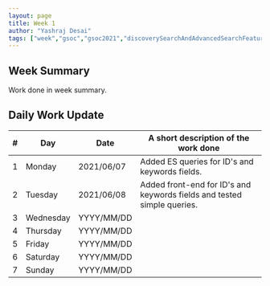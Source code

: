 ```yaml
---
layout: page
title: Week 1
author: "Yashraj Desai"
tags: ["week","gsoc","gsoc2021","discoverySearchAndAdvancedSearchFeatures","week#1","eval#1"]
---
```


## Week Summary

 
Work done in week summary.

## Daily Work Update

|\#|Day|Date|A short description of the work done|  
|---	|---	|---	|---	|  
|1   	| Monday 	|   2021/06/07	| Added ES queries for ID's and keywords fields. |  
|2   	| Tuesday  	|   2021/06/08	| Added front-end for ID's and keywords fields and tested simple queries.	|  
|3   	| Wednesday  	|  YYYY/MM/DD 	| |  
|4   	| Thursday  	|   YYYY/MM/DD	|  |  
|5   	| Friday  	|   YYYY/MM/DD	|  |  
|6   	| Saturday  	|   YYYY/MM/DD	| 	|  
|7   	| Sunday  	|   YYYY/MM/DD	|  |  
